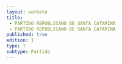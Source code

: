 ```yaml
---
layout: verbete
title:
 - PARTIDO REPUBLICANO DE SANTA CATARINA
 - PARTIDO REPUBLICANO DE SANTA CATARINA
published: true
edition: 1  
type: T
subtype: Partido
---
```


